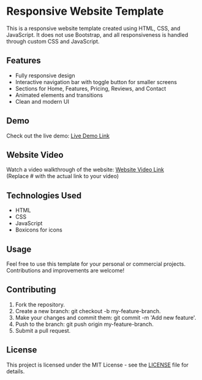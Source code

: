 # Responsive Website Template

This is a responsive website template created using HTML, CSS, and JavaScript. It does not use Bootstrap, and all responsiveness is handled through custom CSS and JavaScript.

## Features

- Fully responsive design
- Interactive navigation bar with toggle button for smaller screens
- Sections for Home, Features, Pricing, Reviews, and Contact
- Animated elements and transitions
- Clean and modern UI

## Demo

Check out the live demo: [Live Demo Link](https://ifrahsarfraz.github.io/unicookies-/)  

## Website Video

Watch a video walkthrough of the website: [Website Video Link](#)  
(Replace # with the actual link to your video)

## Technologies Used

- HTML
- CSS
- JavaScript
- Boxicons for icons

## Usage

Feel free to use this template for your personal or commercial projects. Contributions and improvements are welcome!

## Contributing

1. Fork the repository.
2. Create a new branch: git checkout -b my-feature-branch.
3. Make your changes and commit them: git commit -m 'Add new feature'.
4. Push to the branch: git push origin my-feature-branch.
5. Submit a pull request.

## License

This project is licensed under the MIT License - see the [LICENSE](LICENSE) file for details.
